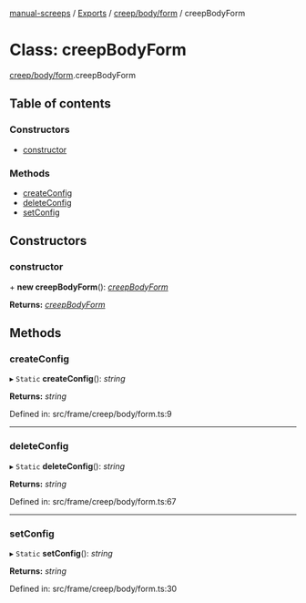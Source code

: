 [manual-screeps](../README.md) / [Exports](../modules.md) / [creep/body/form](../modules/creep_body_form.md) / creepBodyForm

# Class: creepBodyForm

[creep/body/form](../modules/creep_body_form.md).creepBodyForm

## Table of contents

### Constructors

- [constructor](creep_body_form.creepbodyform.md#constructor)

### Methods

- [createConfig](creep_body_form.creepbodyform.md#createconfig)
- [deleteConfig](creep_body_form.creepbodyform.md#deleteconfig)
- [setConfig](creep_body_form.creepbodyform.md#setconfig)

## Constructors

### constructor

\+ **new creepBodyForm**(): [*creepBodyForm*](creep_body_form.creepbodyform.md)

**Returns:** [*creepBodyForm*](creep_body_form.creepbodyform.md)

## Methods

### createConfig

▸ `Static` **createConfig**(): *string*

**Returns:** *string*

Defined in: src/frame/creep/body/form.ts:9

___

### deleteConfig

▸ `Static` **deleteConfig**(): *string*

**Returns:** *string*

Defined in: src/frame/creep/body/form.ts:67

___

### setConfig

▸ `Static` **setConfig**(): *string*

**Returns:** *string*

Defined in: src/frame/creep/body/form.ts:30
